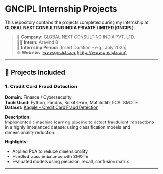 # GNCIPL Internship Projects

This repository contains the projects completed during my internship at **GLOBAL NEXT CONSULTING INDIA PRIVATE LIMITED (GNCIPL)**.

> 🏢 **Company:** GLOBAL NEXT CONSULTING INDIA PVT. LTD.  
> 🧑‍💻 **Intern:** Aravind B  
> 📅 **Internship Period:** [Insert Duration – e.g., July 2025]  
> 🌐 **Website:** [www.gncipl.com](http://www.gncipl.com)

---

## 📁 Projects Included

### 1. Credit Card Fraud Detection

**Domain:** Finance / Cybersecurity  
**Tools Used:** Python, Pandas, Scikit-learn, Matplotlib, PCA, SMOTE  
**Dataset:** [Kaggle – Credit Card Fraud Detection](https://www.kaggle.com/datasets/mlg-ulb/creditcardfraud)

**Description:**  
Implemented a machine learning pipeline to detect fraudulent transactions in a highly imbalanced dataset using classification models and dimensionality reduction.

**Highlights:**
- Applied PCA to reduce dimensionality
- Handled class imbalance with SMOTE
- Evaluated models using precision, recall, confusion matrix

---



